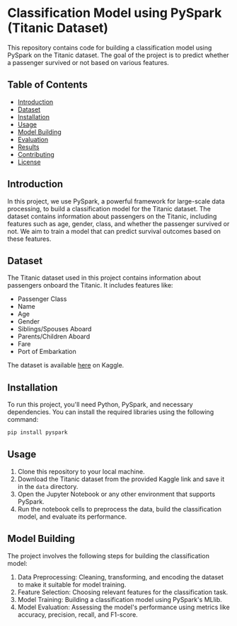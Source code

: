 
# Classification Model using PySpark (Titanic Dataset)

This repository contains code for building a classification model using PySpark on the Titanic dataset. The goal of the project is to predict whether a passenger survived or not based on various features.

## Table of Contents

- [Introduction](#introduction)
- [Dataset](#dataset)
- [Installation](#installation)
- [Usage](#usage)
- [Model Building](#model-building)
- [Evaluation](#evaluation)
- [Results](#results)
- [Contributing](#contributing)
- [License](#license)

## Introduction

In this project, we use PySpark, a powerful framework for large-scale data processing, to build a classification model for the Titanic dataset. The dataset contains information about passengers on the Titanic, including features such as age, gender, class, and whether the passenger survived or not. We aim to train a model that can predict survival outcomes based on these features.

## Dataset

The Titanic dataset used in this project contains information about passengers onboard the Titanic. It includes features like:

- Passenger Class
- Name
- Age
- Gender
- Siblings/Spouses Aboard
- Parents/Children Aboard
- Fare
- Port of Embarkation

The dataset is available [here](https://www.kaggle.com/c/titanic/data) on Kaggle.

## Installation

To run this project, you'll need Python, PySpark, and necessary dependencies. You can install the required libraries using the following command:

```bash
pip install pyspark
```

## Usage

1. Clone this repository to your local machine.
2. Download the Titanic dataset from the provided Kaggle link and save it in the `data` directory.
3. Open the Jupyter Notebook or any other environment that supports PySpark.
4. Run the notebook cells to preprocess the data, build the classification model, and evaluate its performance.

## Model Building

The project involves the following steps for building the classification model:

1. Data Preprocessing: Cleaning, transforming, and encoding the dataset to make it suitable for model training.
2. Feature Selection: Choosing relevant features for the classification task.
3. Model Training: Building a classification model using PySpark's MLlib.
4. Model Evaluation: Assessing the model's performance using metrics like accuracy, precision, recall, and F1-score.
